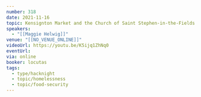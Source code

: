 ```yaml
---
number: 318
date: 2021-11-16
topic: Kensignton Market and the Church of Saint Stephen-in-the-Fields with Maggie Helwig
speakers:
  - "[[Maggie Helwig]]"
venue: "[[NO_VENUE_ONLINE]]"
videoUrl: https://youtu.be/K5ijq1ZhNq0
eventUrl: 
via: online
booker: locutas
tags:
  - type/hacknight
  - topic/homelessness
  - topic/food-security
---
```

